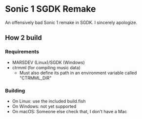 # Sonic 1 SGDK Remake
An offensively bad Sonic 1 remake in SGDK. I sincerely apologize.

## How 2 build

### Requirements
 - MARSDEV (Linux)/SGDK (Windows)
 - ctrmml (for compiling music data)
    - Must also define its path in an environment variable called "CTRMML_DIR"

### Building
 - On Linux: use the included build.fish
 - On Windows: not yet supported
 - On macOS: Someone else check that, I don't have a Mac
